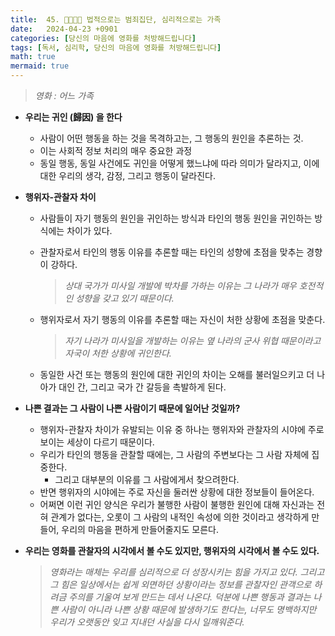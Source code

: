 ```yaml
---
title:  45. 👨‍👩‍👧‍👦 법적으로는 범죄집단, 심리적으로는 가족
date:   2024-04-23 +0901
categories: [당신의 마음에 영화를 처방해드립니다]
tags: [독서, 심리학, 당신의 마음에 영화를 처방해드립니다]
math: true
mermaid: true
---
```


> *영화 : 어느 가족*
 
- **우리는 귀인 (歸因) 을 한다**
    - 사람이 어떤 행동을 하는 것을 목격하고는, 그 행동의 원인을 추론하는 것.
    - 이는 사회적 정보 처리의 매우 중요한 과정
    - 동일 행동, 동일 사건에도 귀인을 어떻게 했느냐에 따라 의미가 달라지고,
    이에 대한 우리의 생각, 감정, 그리고 행동이 달라진다.

- **행위자-관찰자 차이**
    - 사람들이 자기 행동의 원인을 귀인하는 방식과 
    타인의 행동 원인을 귀인하는 방식에는 차이가 있다.
    - 관찰자로서 타인의 행동 이유를 추론할 때는 타인의 성향에 초점을 맞추는 경향이 강하다.
        
        > *상대 국가가 미사일 개발에 박차를 가하는 이유는 그 나라가 매우 호전적인 성향을 갖고 있기 때문이다.*
         
    - 행위자로서 자기 행동의 이유를 추론할 때는 자신이 처한 상황에 초점을 맞춘다.
        
        > *자기 나라가 미사일을 개발하는 이유는 옆 나라의 군사 위협 때문이라고 자국이 처한 상황에 귀인한다.*
         
    - 동일한 사건 또는 행동의 원인에 대한 귀인의 차이는 오해를 불러일으키고 더 나아가 대인 간, 그리고 국가 간 갈등을 촉발하게 된다.

- **나쁜 결과는 그 사람이 나쁜 사람이기 때문에 일어난 것일까?**
    - 행위자-관찰자 차이가 유발되는 이유 중 하나는 행위자와 관찰자의 시야에 주로 보이는 세상이 다르기 때문이다.
    - 우리가 타인의 행동을 관찰할 때에는, 그 사람의 주변보다는 그 사람 자체에 집중한다.
        - 그리고 대부분의 이유를 그 사람에게서 찾으려한다.
    - 반면 행위자의 시야에는 주로 자신을 둘러싼 상황에 대한 정보들이 들어온다.
    - 어쩌면 이런 귀인 양식은 우리가 불행한 사람이 불행한 원인에 대해 자신과는 전혀 관계가 없다는, 오롯이 그 사람의 내적인 속성에 의한 것이라고 생각하게 만들어, 우리의 마음을 편하게 만들어줄지도 모른다.

- **우리는 영화를 관찰자의 시각에서 볼 수도 있지만, 행위자의 시각에서 볼 수도 있다.**
    
    > *영화라는 매체는 우리를 심리적으로 더 성장시키는 힘을 가지고 있다. 그리고 그 힘은 일상에서는 쉽게 외면하던 상황이라는 정보를 관찰자인 관객으로 하려금 주의를 기울여 보게 만드는 데서 나온다. 덕분에 나쁜 행동과 결과는 나쁜 사람이 아니라 나쁜 상황 때문에 발생하기도 한다는, 너무도 명백하지만 우리가 오랫동안 잊고 지내던 사실을 다시 일깨워준다.*
    